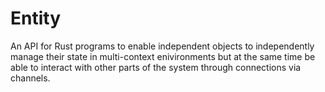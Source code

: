 # Entity
An API for Rust programs to enable independent objects to independently manage their state in multi-context enivironments but at the same time be able to interact with other parts of the system through connections via channels.
